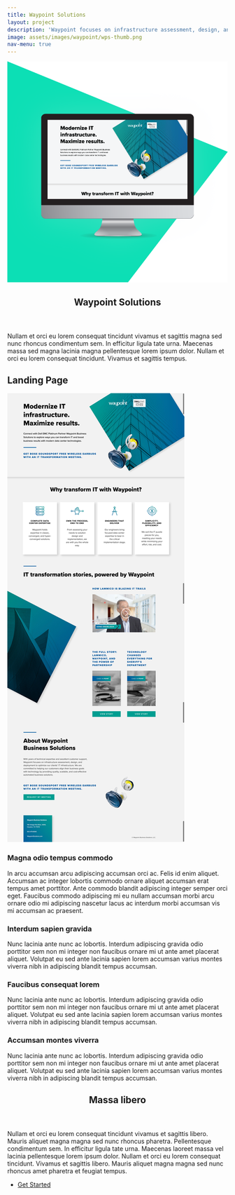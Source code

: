 ```yaml
---
title: Waypoint Solutions
layout: project
description: 'Waypoint focuses on infrastructure assessment, design, and deployment to optimize IT infrastructure.'
image: assets/images/waypoint/wps-thumb.png
nav-menu: true
---
```


<!-- Main -->
<div id="main">

<!-- Two -->
<section id="two" class="spotlights">
  <section>
    <span class="image">
      <img src="/assets/images/waypoint/wps-lander-desktop.png" alt="" data-position="center center" />
    </span>
    <div class="content">
      <div class="inner">
        <header class="major">
          <h2 class="dark">Waypoint Solutions</h2>
        </header>
        <p>Nullam et orci eu lorem consequat tincidunt vivamus et sagittis magna sed nunc rhoncus condimentum sem. In efficitur ligula tate urna. Maecenas massa sed magna lacinia magna pellentesque lorem ipsum dolor. Nullam et orci eu lorem consequat tincidunt. Vivamus et sagittis tempus.</p>
      </div>
    </div>
  </section>
</section>


<!-- One -->
<section id="two">
  <div class="inner">
<!-- Content -->
<h2 id="content">Landing Page</h2>

<div class="row">
  <div class="6u 12u$(small)">
    <span class="image fit"><img src="/assets/images/waypoint/wps-lander-home.png" alt="" /></span>
    <!-- <h3>Sem turpis amet semper</h3>
    <p>Nunc lacinia ante nunc ac lobortis. Interdum adipiscing gravida odio porttitor sem non mi integer non faucibus ornare mi ut ante amet placerat aliquet. Volutpat commodo eu sed ante lacinia. Sapien a lorem in integer ornare praesent commodo adipiscing arcu in massa commodo lorem accumsan at odio massa ac ac. Semper adipiscing varius montes viverra nibh in adipiscing blandit tempus accumsan.</p> -->
  </div>
  <div class="6u$ 12u$(small)">
    <h3>Magna odio tempus commodo</h3>
    <p>In arcu accumsan arcu adipiscing accumsan orci ac. Felis id enim aliquet. Accumsan ac integer lobortis commodo ornare aliquet accumsan erat tempus amet porttitor. Ante commodo blandit adipiscing integer semper orci eget. Faucibus commodo adipiscing mi eu nullam accumsan morbi arcu ornare odio mi adipiscing nascetur lacus ac interdum morbi accumsan vis mi accumsan ac praesent.</p>
  </div>
  <!-- Break -->
  <div class="4u 12u$(medium)">
    <h3>Interdum sapien gravida</h3>
    <p>Nunc lacinia ante nunc ac lobortis. Interdum adipiscing gravida odio porttitor sem non mi integer non faucibus ornare mi ut ante amet placerat aliquet. Volutpat eu sed ante lacinia sapien lorem accumsan varius montes viverra nibh in adipiscing blandit tempus accumsan.</p>
  </div>
  <div class="4u 12u$(medium)">
    <h3>Faucibus consequat lorem</h3>
    <p>Nunc lacinia ante nunc ac lobortis. Interdum adipiscing gravida odio porttitor sem non mi integer non faucibus ornare mi ut ante amet placerat aliquet. Volutpat eu sed ante lacinia sapien lorem accumsan varius montes viverra nibh in adipiscing blandit tempus accumsan.</p>
  </div>
  <div class="4u$ 12u$(medium)">
    <h3>Accumsan montes viverra</h3>
    <p>Nunc lacinia ante nunc ac lobortis. Interdum adipiscing gravida odio porttitor sem non mi integer non faucibus ornare mi ut ante amet placerat aliquet. Volutpat eu sed ante lacinia sapien lorem accumsan varius montes viverra nibh in adipiscing blandit tempus accumsan.</p>
  </div>
</div>
</div>
</section>

<!-- Three -->
<section id="three">
  <div class="inner">
    <header class="major">
      <h2>Massa libero</h2>
    </header>
    <p>Nullam et orci eu lorem consequat tincidunt vivamus et sagittis libero. Mauris aliquet magna magna sed nunc rhoncus pharetra. Pellentesque condimentum sem. In efficitur ligula tate urna. Maecenas laoreet massa vel lacinia pellentesque lorem ipsum dolor. Nullam et orci eu lorem consequat tincidunt. Vivamus et sagittis libero. Mauris aliquet magna magna sed nunc rhoncus amet pharetra et feugiat tempus.</p>
    <ul class="actions">
      <li><a href="#" class="button next">Get Started</a></li>
    </ul>
  </div>
</section>

</div>
